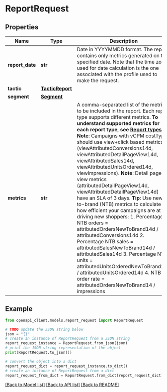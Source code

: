 # ReportRequest


## Properties

Name | Type | Description | Notes
------------ | ------------- | ------------- | -------------
**report_date** | **str** | Date in YYYYMMDD format. The report contains only metrics generated on the specified date. Note that the time zone used for date calculation is the one associated with the profile used to make the request. | [optional] 
**tactic** | [**TacticReport**](TacticReport.md) |  | [optional] 
**segment** | [**Segment**](Segment.md) |  | [optional] 
**metrics** | **str** | A comma-separated list of the metrics to be included in the report.  Each report type supports different metrics. **To understand supported metrics for each report type, see [Report types](/API/docs/en-us/guides/reporting/v2/report-types).**  **Note**: Campaigns with vCPM costType should use view+click based metrics (viewAttributedConversions14d, viewAttributedDetailPageView14d, viewAttributedSales14d, viewAttributedUnitsOrdered14d, viewImpressions).  **Note**: Detail page view metrics (attributedDetailPageView14d, viewAttributedDetailPageView14d) have an SLA of 3 days.  **Tip**: Use new-to-brand (NTB) metrics to calculate how efficient your campaigns are at driving new shoppers:    1. Percentage of NTB orders &#x3D; attributedOrdersNewToBrand14d / attributedConversions14d   2. Percentage NTB sales &#x3D; attributedSalesNewToBrand14d / attributedSales14d   3. Percentage NTB units &#x3D; attributedUnitsOrderedNewToBrand14d / attributedUnitsOrdered14d   4. NTB order rate &#x3D; attributedOrdersNewToBrand14 / impressions | [optional] 

## Example

```python
from openapi_client.models.report_request import ReportRequest

# TODO update the JSON string below
json = "{}"
# create an instance of ReportRequest from a JSON string
report_request_instance = ReportRequest.from_json(json)
# print the JSON string representation of the object
print(ReportRequest.to_json())

# convert the object into a dict
report_request_dict = report_request_instance.to_dict()
# create an instance of ReportRequest from a dict
report_request_from_dict = ReportRequest.from_dict(report_request_dict)
```
[[Back to Model list]](../README.md#documentation-for-models) [[Back to API list]](../README.md#documentation-for-api-endpoints) [[Back to README]](../README.md)


